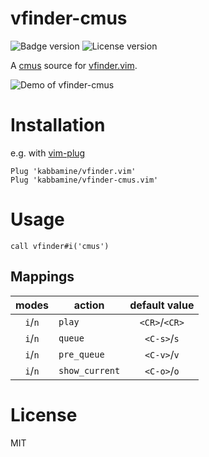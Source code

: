 # vfinder-cmus

![Badge version](https://img.shields.io/badge/version-0.0.1-blue.svg?style=flat-square "Badge for version")
![License version](https://img.shields.io/badge/license-MIT-blue.svg?style=flat-square "Badge for license")

A [cmus](https://cmus.github.io/) source for [vfinder.vim](https://github.com/kabbamine/vfinder.vim).

![Demo of vfinder-cmus](.img/vfinder_demo.gif "Old demo of vFinder")

# Installation

e.g. with [vim-plug](https://github.com/junegunn/vim-plug)

```vim
Plug 'kabbamine/vfinder.vim'
Plug 'kabbamine/vfinder-cmus.vim'
```

# Usage

```viml
call vfinder#i('cmus')
```

## Mappings

|  modes  | action         | default value |
| :-----: | -------------- | :-----------: |
| `i`/`n` | `play`         | `<CR>`/`<CR>` |
| `i`/`n` | `queue`        |  `<C-s>`/`s`  |
| `i`/`n` | `pre_queue`    |  `<C-v>`/`v`  |
| `i`/`n` | `show_current` |  `<C-o>`/`o`  |

# License

MIT
